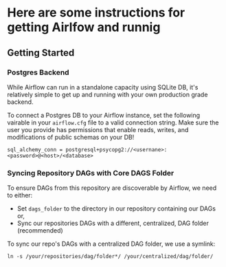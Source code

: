# Here are some instructions for getting Airlfow and runnig

## Getting Started

### Postgres Backend

While Airflow can run in a standalone capacity using SQLite DB, it's relatively simple to get up and running with your own production grade backend.

To connect a Postgres DB to your Airflow instance, set the following vairable in your `airflow.cfg` file to a valid connection string. Make sure the user you provide has permissions that enable reads, writes, and modifications of public schemas on your DB!

```
sql_alchemy_conn = postgresql+psycopg2://<usernane>:<password>@<host>/<database>
```

### Syncing Repository DAGs with Core DAGS Folder

To ensure DAGs from this repository are discoverable by Airflow, we need to either:

- Set `dags_folder` to the directory in our repository containing our DAGs or,
- Sync our repositories DAGs with a different, centralized, DAG folder (recommended)

To sync our repo's DAGs with a centralized DAG folder, we use a symlink:

```
ln -s /your/repositories/dag/folder*/ /your/centralized/dag/folder/
```
